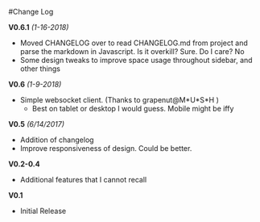 #Change Log

**V0.6.1** *(1-16-2018)*
  * Moved CHANGELOG over to read CHANGELOG.md from project and parse the markdown in Javascript. Is it overkill? Sure. Do I care? No
  * Some design tweaks to improve space usage throughout sidebar, and other things

**V0.6** *(1-9-2018)*
* Simple websocket client.     (Thanks to grapenut@M\*U\*S\*H )
    * Best on tablet or desktop I would guess. Mobile might be iffy

**V0.5** *(6/14/2017)*
* Addition of changelog
* Improve responsiveness of design. Could be better.

**V0.2-0.4**
 * Additional features that I cannot recall

**V0.1**
* Initial Release
